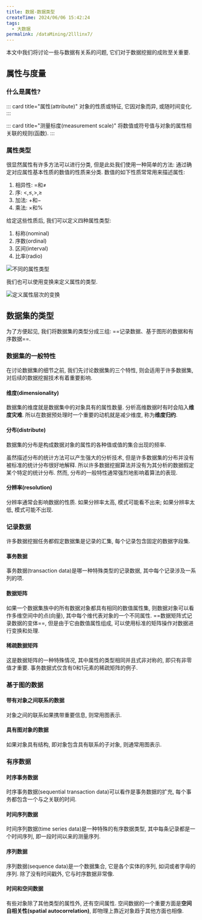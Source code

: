 ```yaml
---
title: 数据-数据类型
createTime: 2024/06/06 15:42:24
tags:
  - 大数据
permalink: /dataMining/2lllinx7/
---
```

本文中我们将讨论一些与数据有关系的问题, 它们对于数据挖掘的成败至关重要.
<!-- more -->
## 属性与度量
### 什么是属性?
::: card  title="属性(attribute)" 
对象的性质或特征, 它因对象而异, 或随时间变化.
:::

::: card  title="测量标度(measurement scale)"
将数值或符号值与对象的属性相关联的规则(函数).
:::

### 属性类型
很显然属性有许多方法可以进行分类, 但是此处我们使用一种简单的方法: 通过确定对应属性基本性质的数值的性质来分类. 数值的如下性质常常用来描述属性:
1. 相异性: $=$和$\neq$
2. 序: $<$,$\le$,$>$,$\ge$
3. 加法: $+$和$-$
4. 乘法: $\times$和$\%$

给定这些性质后, 我们可以定义四种属性类型:
1. 标称(nominal)
2. 序数(ordinal)
3. 区间(interval)
4. 比率(radio)

![不同的属性类型](/screen_shot/Snipaste_2024-06-07_10-46-09.png "不同的属性类型")

我们也可以使用变换来定义属性的类型.

![定义属性层次的变换](/screen_shot/Snipaste_2024-06-07_10-47-44.png "定义属性层次的变换")


## 数据集的类型
为了方便起见, 我们将数据集的类型分成三组: ==记录数据、基于图形的数据和有序数据==.
### 数据集的一般特性
在讨论数据集的细节之前, 我们先讨论数据集的三个特性, 则会适用于许多数据集, 对后续的数据挖掘技术有着重要影响.

#### 维度(dimensionality)
数据集的维度就是数据集中的对象具有的属性数量. 分析高维数据时有时会陷入**维度灾难**. 所以在数据预处理时一个重要的动机就是减少维度, 称为**维度归约**.

#### 分布(distribute)
数据集的分布是构成数据对象的属性的各种值或值的集合出现的频率.

虽然描述分布的统计方法可以产生强大的分析技术, 但是许多数据集的分布并没有被标准的统计分布很好地解释. 所以许多数据挖掘算法并没有为其分析的数据假定某个特定的统计分布. 然而, 分布的一般特性通常强烈地影响着算法的表现.

#### 分辨率(resolution)
分辨率通常会影响数据的性质. 如果分辨率太高, 模式可能看不出来; 如果分辨率太低, 模式可能不出现.

### 记录数据
许多数据挖掘任务都假定数据集是记录的汇集, 每个记录包含固定的数据字段集.

#### 事务数据
事务数据(transaction data)是哪一种特殊类型的记录数据, 其中每个记录涉及一系列的项.

#### 数据矩阵
如果一个数据集族中的所有数据对象都具有相同的数值属性集, 则数据对象可以看作多维空间中的点(向量), 其中每个维代表对象的一个不同属性. ==数据矩阵式记录数据的变体==, 但是由于它由数值属性组成, 可以使用标准的矩阵操作对数据进行变换和处理.

#### 稀疏数据矩阵
这是数据矩阵的一种特殊情况, 其中属性的类型相同并且式非对称的, 即只有非零值才重要. 事务数据式仅含有0和1元素的稀疏矩阵的例子.

### 基于图的数据
#### 带有对象之间联系的数据
对象之间的联系如果携带重要信息, 则常用图表示.
#### 具有图对象的数据
如果对象具有结构, 即对象包含具有联系的子对象, 则通常用图表示.

### 有序数据

#### 时序事务数据
时序事务数据(sequential transaction data)可以看作是事务数据的扩充, 每个事务都包含一个与之关联的时间.
#### 时间序列数据
时间序列数据(time series data)是一种特殊的有序数据类型, 其中每条记录都是一个时间序列, 即一段时间以来的测量序列.
#### 序列数据
序列数据(sequence data)是一个数据集合, 它是各个实体的序列, 如词或者字母的序列. 除了没有时间戳外, 它与时序数据非常像.
#### 时间和空间数据
有些对象除了其他类型的属性外, 还有空间属性. 空间数据的一个重要方面是**空间自相关性(spatial autocorrelation)**, 即物理上靠近对象趋于其他方面也相像.



